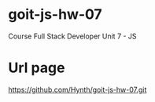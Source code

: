 # goit-js-hw-07

Course Full Stack Developer Unit 7 - JS

# Url page

https://github.com/Hynth/goit-js-hw-07.git
